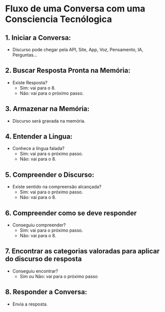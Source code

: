 # Fluxo de uma Conversa com uma Consciencia Tecnólogica

## 1. **Iniciar a Conversa:**

- Discurso pode chegar pela API, Site, App, Voz, Pensamento, IA, Perguntas...

## 2. **Buscar Resposta Pronta na Memória:**

- Existe Resposta?
  - Sim: vai para o 8.
  - Não: vai para o próximo passo.

## 3. **Armazenar na Memória:**

- Discurso será gravada na memória.

## 4. **Entender a Lingua:**

- Conhece a língua falada?
  - Sim: vai para o próximo passo.
  - Não: vai para o 8.

## 5. **Compreender o Discurso:**

- Existe sentido na compreensão alcançada?
  - Sim: vai para o próximo passo.
  - Não: vai para o 8.

## 6. **Compreender como se deve responder**

- Conseguiu compreender?
  - Sim: vai para o próximo passo.
  - Não: vai para o 8.

## 7. **Encontrar as categorias valoradas para aplicar do discurso de resposta**

- Conseguiu encontrar?
  - Sim ou Não: vai para o próximo passo

## 8. **Responder a Conversa:**

- Envia a resposta.
